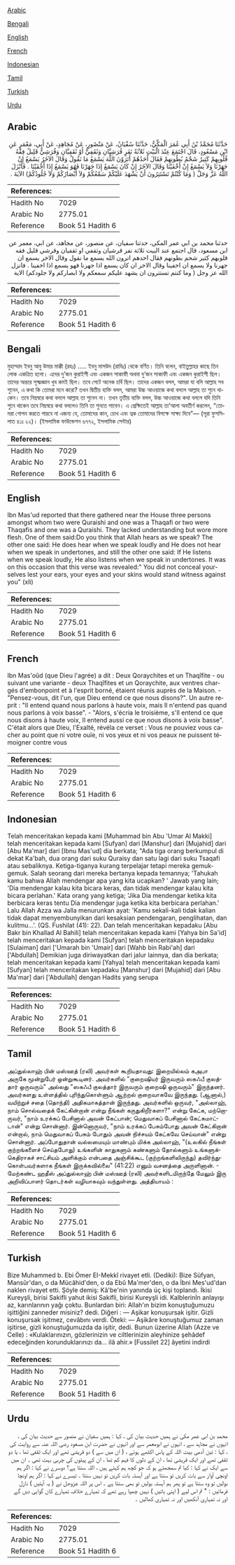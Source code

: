 [Arabic](#arabic)

[Bengali](#bengali)

[English](#english)

[French](#french)

[Indonesian](#indonesian)

[Tamil](#tamil)

[Turkish](#turkish)

[Urdu](#urdu)

## Arabic


<div dir="rtl" lang="ar" style={{fontSize:'larger',backgroundColor:'#f8f9fa',padding:20}}>
حَدَّثَنَا مُحَمَّدُ بْنُ أَبِي عُمَرَ الْمَكِّيُّ، حَدَّثَنَا سُفْيَانُ، عَنْ مَنْصُورٍ، عَنْ مُجَاهِدٍ، عَنْ أَبِي، مَعْمَرٍ عَنِ ابْنِ مَسْعُودٍ، قَالَ اجْتَمَعَ عِنْدَ الْبَيْتِ ثَلاَثَةُ نَفَرٍ قُرَشِيَّانِ وَثَقَفِيٌّ أَوْ ثَقَفِيَّانِ وَقُرَشِيٌّ قَلِيلٌ فِقْهُ قُلُوبِهِمْ كَثِيرٌ شَحْمُ بُطُونِهِمْ فَقَالَ أَحَدُهُمْ أَتَرَوْنَ اللَّهَ يَسْمَعُ مَا نَقُولُ وَقَالَ الآخَرُ يَسْمَعُ إِنْ جَهَرْنَا وَلاَ يَسْمَعُ إِنْ أَخْفَيْنَا وَقَالَ الآخَرُ إِنْ كَانَ يَسْمَعُ إِذَا جَهَرْنَا فَهُوَ يَسْمَعُ إِذَا أَخْفَيْنَا ‏.‏ فَأَنْزَلَ اللَّهُ عَزَّ وَجَلَّ ‏(‏ وَمَا كُنْتُمْ تَسْتَتِرُونَ أَنْ يَشْهَدَ عَلَيْكُمْ سَمْعُكُمْ وَلاَ أَبْصَارُكُمْ وَلاَ جُلُودُكُمْ‏)‏ الآيَةَ ‏.‏
</div>
<div style={{backgroundColor:'#f8f9fa',padding:20, marginBottom: 10}}><table> <thead> <tr> <th>References:</th> <th></th> </tr> </thead> <tbody><tr><td>Hadith No</td><td>7029</td></tr><tr><td>Arabic No</td><td>2775.01</td></tr><tr><td>Reference</td><td>Book 51 Hadith 6</td></tr></tbody></table></div>


<div dir="rtl" lang="ar" style={{fontSize:'larger',backgroundColor:'#f8f9fa',padding:20}}>
حدثنا محمد بن ابي عمر المكي، حدثنا سفيان، عن منصور، عن مجاهد، عن ابي، معمر عن ابن مسعود، قال اجتمع عند البيت ثلاثة نفر قرشيان وثقفي او ثقفيان وقرشي قليل فقه قلوبهم كثير شحم بطونهم فقال احدهم اترون الله يسمع ما نقول وقال الاخر يسمع ان جهرنا ولا يسمع ان اخفينا وقال الاخر ان كان يسمع اذا جهرنا فهو يسمع اذا اخفينا . فانزل الله عز وجل ( وما كنتم تستترون ان يشهد عليكم سمعكم ولا ابصاركم ولا جلودكم) الاية
</div>
<div style={{backgroundColor:'#f8f9fa',padding:20, marginBottom: 10}}><table> <thead> <tr> <th>References:</th> <th></th> </tr> </thead> <tbody><tr><td>Hadith No</td><td>7029</td></tr><tr><td>Arabic No</td><td>2775.01</td></tr><tr><td>Reference</td><td>Book 51 Hadith 6</td></tr></tbody></table></div>

## Bengali


<div dir="ltr" lang="bn" style={{fontSize:'larger',backgroundColor:'#f8f9fa',padding:20}}>
মুহাম্মাদ ইবনু আবু উমার মাক্কী (রহঃ) ..... ইবনু মাসউদ (রাযিঃ) থেকে বর্ণিত। তিনি বলেন, বাইতুল্লাহর কাছে তিন লোক একত্রিত হলো। এদের দু’জন কুরাইশী এবং একজন সাকাফী অথবা দু’জন সাকাফী এবং একজন কুরাইশী ছিল। তাদের অন্তরে সূক্ষ্মজ্ঞান খুব কমই ছিল। তবে পেটে অনেক চর্বি ছিল। তাদের একজন বলল, আমরা যা বলি আল্লাহ সব শুনেন, এ কথা কি তোমরা মনে করো? তখন দ্বিতীয় ব্যক্তি বলল, আমরা উচ্চ আওয়াজে কথা বললে আল্লাহ তা শুনে থাকেন। তবে নিম্নস্বরে কথা বললে আল্লাহ তা শুনেন না। তখন তৃতীয় ব্যক্তি বলল, উচ্চ আওয়াজে কথা বললে যদি তিনি শুনে থাকেন তবে নিম্নস্বরে কথা বললেও তিনি তা শুনতে পাবেন। এ প্রেক্ষিতেই আল্লাহ তা’আলা অবতীর্ণ করলেন, “তোমরা গোপন করতে পারবে না এজন্য যে, তোমাদের কান, চোখ এবং ত্বক তোমাদের বিপক্ষে সাক্ষ্য দিবে”— (সূরা ফুসসিলাত ৪১ঃ ২২)। (ইসলামিক ফাউন্ডেশন ৬৭৭২, ইসলামিক সেন্টার)
</div>
<div style={{backgroundColor:'#f8f9fa',padding:20, marginBottom: 10}}><table> <thead> <tr> <th>References:</th> <th></th> </tr> </thead> <tbody><tr><td>Hadith No</td><td>7029</td></tr><tr><td>Arabic No</td><td>2775.01</td></tr><tr><td>Reference</td><td>Book 51 Hadith 6</td></tr></tbody></table></div>

## English


<div dir="ltr" lang="en" style={{fontSize:'larger',backgroundColor:'#f8f9fa',padding:20}}>
Ibn Mas'ud reported that there gathered near the House three persons amongst whom two were Quraishi and one was a Thaqafi or two were Thaqafis and one was a Quraishi. They lacked understanding but wore more flesh. One of them said:Do you think that Allah hears as we speak? The other one said: He does hear when we speak loudly and He does not hear when we speak in undertones, and still the other one said: If He listens when we speak loudly, He also listens when we speak in undertones. It was on this occasion that this verse was revealed:" You did not conceal yourselves lest your ears, your eyes and your skins would stand witness against you" (xli)
</div>
<div style={{backgroundColor:'#f8f9fa',padding:20, marginBottom: 10}}><table> <thead> <tr> <th>References:</th> <th></th> </tr> </thead> <tbody><tr><td>Hadith No</td><td>7029</td></tr><tr><td>Arabic No</td><td>2775.01</td></tr><tr><td>Reference</td><td>Book 51 Hadith 6</td></tr></tbody></table></div>

## French


<div dir="ltr" lang="fr" style={{fontSize:'larger',backgroundColor:'#f8f9fa',padding:20}}>
Ibn Mas'oûd (que Dieu l'agrée) a dit : Deux Qoraychites et un Thaqîfite - ou suivant une variante - deux Thaqîfites et un Qoraychite, aux ventres chargés d'embonpoint et à l'esprit borné, étaient réunis auprès de la Maison. - "Pensez-vous, dit l'un, que Dieu entend ce que nous disons?". Un autre reprit : "Il entend quand nous parlons à haute voix, mais Il n'entend pas quand nous parlons à voix basse". - "Alors, s'écria le troisième, s'Il entend ce que nous disons à haute voix, Il entend aussi ce que nous disons à voix basse". C'était alors que Dieu, l'Exalté, révéla ce verset : Vous ne pouviez vous cacher au point que ni votre ouïe, ni vos yeux et ni vos peaux ne puissent témoigner contre vous
</div>
<div style={{backgroundColor:'#f8f9fa',padding:20, marginBottom: 10}}><table> <thead> <tr> <th>References:</th> <th></th> </tr> </thead> <tbody><tr><td>Hadith No</td><td>7029</td></tr><tr><td>Arabic No</td><td>2775.01</td></tr><tr><td>Reference</td><td>Book 51 Hadith 6</td></tr></tbody></table></div>

## Indonesian


<div dir="ltr" lang="id" style={{fontSize:'larger',backgroundColor:'#f8f9fa',padding:20}}>
Telah menceritakan kepada kami [Muhammad bin Abu 'Umar Al Makki] telah menceritakan kepada kami [Sufyan] dari [Manshur] dari [Mujahid] dari [Abu Ma'mar] dari [Ibnu Mas'ud] dia berkata; "Ada tiga orang berkumpul di dekat Ka'bah, dua orang dari suku Quraisy dan satu lagi dari suku Tsaqafi atau sebaliknya. Ketiga-tiganya kurang terpelajar tetapi mereka gemuk-gemuk. Salah seorang dari mereka bertanya kepada temannya; 'Tahukah kamu bahwa Allah mendengar apa yang kita ucapkan? ' Jawab yang lain; 'Dia mendengar kalau kita bicara keras, dan tidak mendengar kalau kita bicara perlahan.' Kata orang yang ketiga; 'Jika Dia mendengar ketika kita berbicara keras tentu Dia mendengar juga ketika kita berbicara perlahan.' Lalu Allah Azza wa Jalla menurunkan ayat: 'Kamu sekali-kali tidak kalian tidak dapat menyembunyikan dari kesaksian pendengaran, penglihatan, dan kulitmu…'. (QS. Fushilat (41): 22). Dan telah menceritakan kepadaku [Abu Bakr bin Khallad Al Bahili] telah menceritakan kepada kami [Yahya bin Sa'id] telah menceritakan kepada kami [Sufyan] telah menceritakan kepadaku [Sulaiman] dari ['Umarah bin 'Umair] dari [Wahb bin Rabi'ah] dari ['Abdullah] Demikian juga diriwayatkan dari jalur lainnya, dan dia berkata; telah menceritakan kepada kami [Yahya] telah menceritakan kepada kami [Sufyan] telah menceritakan kepadaku [Manshur] dari [Mujahid] dari [Abu Ma'mar] dari ['Abdullah] dengan Hadits yang serupa
</div>
<div style={{backgroundColor:'#f8f9fa',padding:20, marginBottom: 10}}><table> <thead> <tr> <th>References:</th> <th></th> </tr> </thead> <tbody><tr><td>Hadith No</td><td>7029</td></tr><tr><td>Arabic No</td><td>2775.01</td></tr><tr><td>Reference</td><td>Book 51 Hadith 6</td></tr></tbody></table></div>

## Tamil


<div dir="ltr" lang="ta" style={{fontSize:'larger',backgroundColor:'#f8f9fa',padding:20}}>
அப்துல்லாஹ் பின் மஸ்ஊத் (ரலி) அவர்கள் கூறியதாவது: இறையில்லம் கஅபா அருகே மூன்றுபேர் ஒன்றுகூடினர். அவர்களில் "குறைஷியர் இருவரும் ஸகஃபீ குலத்தார் ஒருவரும்" அல்லது "ஸகஃபீ குலத்தார் இருவரும் குறைஷி ஒருவரும்" இருந்தனர். அவர்களது உள்ளத்தில் புரிந்துகொள்ளும் ஆற்றல் குறைவாகவே இருந்தது. (ஆனால்,) வயிற்றுச் சதை (தொந்தி) அதிகமாகத்தான் இருந்தது. அவர்களில் ஒருவர், "அல்லாஹ், நாம் சொல்வதைக் கேட்கின்றான் என்று நீங்கள் கருதுகிறீர்களா?" என்று கேட்க, மற்றொருவர், "நாம் உரக்கப் பேசினால் அவன் கேட்பான்; மெதுவாகப் பேசினால் கேட்கமாட்டான்" என்று சொன்னார். இன்னொருவர், "நாம் உரக்கப் பேசும்போது அவன் கேட்கிறான் என்றால், நாம் மெதுவாகப் பேசும் போதும் அவன் நிச்சயம் கேட்கவே செய்வான்" என்று சொன்னார். அப்போதுதான் வல்லமையும் மாண்பும் மிக்க அல்லாஹ், "(உலகில் நீங்கள் குற்றங்களைச் செய்தபோது) உங்களின் காதுகளும் கண்களும் தோல்களும் உங்களுக்கெதிராகச் சாட்சியம் அளிக்கும் என்பதை அஞ்சிக்கூட (குற்றங்களிலிருந்து) தவிர்ந்துகொள்பவர்களாக நீங்கள் இருக்கவில்லை" (41:22) எனும் வசனத்தை அருளினான். - மேற்கண்ட ஹதீஸ் அப்துல்லாஹ் பின் மஸ்ஊத் (ரலி) அவர்களிடமிருந்தே மேலும் இரு அறிவிப்பாளர் தொடர்கள் வழியாகவும் வந்துள்ளது. அத்தியாயம் :
</div>
<div style={{backgroundColor:'#f8f9fa',padding:20, marginBottom: 10}}><table> <thead> <tr> <th>References:</th> <th></th> </tr> </thead> <tbody><tr><td>Hadith No</td><td>7029</td></tr><tr><td>Arabic No</td><td>2775.01</td></tr><tr><td>Reference</td><td>Book 51 Hadith 6</td></tr></tbody></table></div>

## Turkish


<div dir="ltr" lang="tr" style={{fontSize:'larger',backgroundColor:'#f8f9fa',padding:20}}>
Bize Muhammed b. Ebi Ömer EI-Mekkî rivayet etli. (Dediki): Bize Süfyan, Mansûr'dan, o da Mücâhid'den, o da Ebû Ma'mer'den, o da İbni Mes'ud'dan naklen rivayet etti. Şöyle demiş: Kâ'be'nin yanında üç kişi toplandı. İkisi Kureyşli, birisi Sakifli yahut ikisi Sakifli, birisi Kureyşli idi. Kalblerinİn anlayışı az, karınlarının yağı çoktu. Bunlardan biri: Allah'ın bizim konuştuğumuzu işittiğini zanneder misiniz? dedi. Diğeri : — Aşikar konuşursak işitir. Gizli konuşursak işitmez, cevâbını verdi. Öteki: — Aşikâre konuştuğumuz zaman işitirse, gizli konuştuğumuzda da işitir, dedi. Bunun üzerine Allah (Azze ve Celle) : «Kulaklarınızın, gözlerinizin ve ciltlerinizin aleyhinize şehâdef edeceğinden korunduklarınızı da... ilâ ahir.» [Fussilet 22] âyetini indirdi
</div>
<div style={{backgroundColor:'#f8f9fa',padding:20, marginBottom: 10}}><table> <thead> <tr> <th>References:</th> <th></th> </tr> </thead> <tbody><tr><td>Hadith No</td><td>7029</td></tr><tr><td>Arabic No</td><td>2775.01</td></tr><tr><td>Reference</td><td>Book 51 Hadith 6</td></tr></tbody></table></div>

## Urdu


<div dir="rtl" lang="ur" style={{fontSize:'larger',backgroundColor:'#f8f9fa',padding:20}}>
محمد بن ابی عمر مکی نے ہمیں حدیث بیان کی ، کہا : ہمیں سفیان نے منصور سے حدیث بیان کی ، انہوں نے مجاہد سے ، انہوں نے ابومعمر سے اور انہوں نے حضرت ابن مسعود رضی اللہ عنہ سے روایت کی ، کہا : تین آدمی بیت اللہ کے پاس اکٹھے ہوئے ، ( ان میں سے ) دو قریشی تھے اور ایک ثقفی تھا ، یا دو ثقفی تھے اور ایک قریشی تھا ، ان کے دلوں کا فہم کم تھا ، ان کے پیٹوں کی چربی بہت تھی ۔ ان میں سے ایک نے کہا : کیا تم سمجھتے ہو کہ جو کچھ ہم کہتے ہیں ، اللہ سنتا ہے؟ دوسرے نے کہا : اگر ہم اونچی آواز سے بات کریں تو سنتا ہے اور آہستہ بات کریں تو نہیں سنتا ۔ تیسرے نے کہا : اگر ہم اونچا بولیں تو وہ سنتا ہے تو پھر ہم آہستہ بولیں تو بھی سنتا ہے ۔ اس پر اللہ عزوجل نے ( یہ آیتیں ) نازل فرمائیں : " تم اس لیے ( اپنی باتیں ) نہیں چھپا رہے تھے کہ تمہارے خلاف تمہارے کان گواہی دیں گے اور نہ تمہاری آنکھیں اور نہ تمہاری کھالیں ۔
</div>
<div style={{backgroundColor:'#f8f9fa',padding:20, marginBottom: 10}}><table> <thead> <tr> <th>References:</th> <th></th> </tr> </thead> <tbody><tr><td>Hadith No</td><td>7029</td></tr><tr><td>Arabic No</td><td>2775.01</td></tr><tr><td>Reference</td><td>Book 51 Hadith 6</td></tr></tbody></table></div>